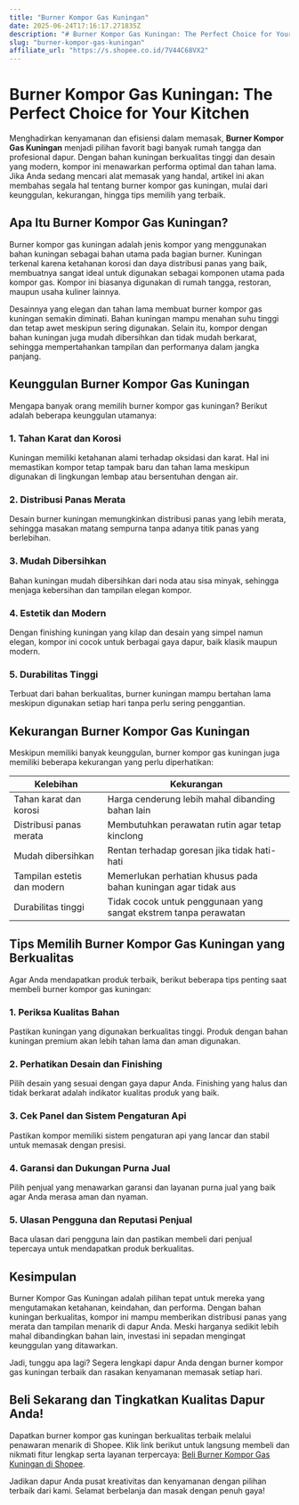 ```yaml
---
title: "Burner Kompor Gas Kuningan"
date: 2025-06-24T17:16:17.271835Z
description: "# Burner Kompor Gas Kuningan: The Perfect Choice for Your Kitchen  ..."
slug: "burner-kompor-gas-kuningan"
affiliate_url: "https://s.shopee.co.id/7V44C68VX2"
---
```

# Burner Kompor Gas Kuningan: The Perfect Choice for Your Kitchen  

Menghadirkan kenyamanan dan efisiensi dalam memasak, **Burner Kompor Gas Kuningan** menjadi pilihan favorit bagi banyak rumah tangga dan profesional dapur. Dengan bahan kuningan berkualitas tinggi dan desain yang modern, kompor ini menawarkan performa optimal dan tahan lama. Jika Anda sedang mencari alat memasak yang handal, artikel ini akan membahas segala hal tentang burner kompor gas kuningan, mulai dari keunggulan, kekurangan, hingga tips memilih yang terbaik.  

## Apa Itu Burner Kompor Gas Kuningan?  

Burner kompor gas kuningan adalah jenis kompor yang menggunakan bahan kuningan sebagai bahan utama pada bagian burner. Kuningan terkenal karena ketahanan korosi dan daya distribusi panas yang baik, membuatnya sangat ideal untuk digunakan sebagai komponen utama pada kompor gas. Kompor ini biasanya digunakan di rumah tangga, restoran, maupun usaha kuliner lainnya.  

Desainnya yang elegan dan tahan lama membuat burner kompor gas kuningan semakin diminati. Bahan kuningan mampu menahan suhu tinggi dan tetap awet meskipun sering digunakan. Selain itu, kompor dengan bahan kuningan juga mudah dibersihkan dan tidak mudah berkarat, sehingga mempertahankan tampilan dan performanya dalam jangka panjang.  

## Keunggulan Burner Kompor Gas Kuningan  

Mengapa banyak orang memilih burner kompor gas kuningan? Berikut adalah beberapa keunggulan utamanya:  

### 1. Tahan Karat dan Korosi  
Kuningan memiliki ketahanan alami terhadap oksidasi dan karat. Hal ini memastikan kompor tetap tampak baru dan tahan lama meskipun digunakan di lingkungan lembap atau bersentuhan dengan air.  

### 2. Distribusi Panas Merata  
Desain burner kuningan memungkinkan distribusi panas yang lebih merata, sehingga masakan matang sempurna tanpa adanya titik panas yang berlebihan.  

### 3. Mudah Dibersihkan  
Bahan kuningan mudah dibersihkan dari noda atau sisa minyak, sehingga menjaga kebersihan dan tampilan elegan kompor.  

### 4. Estetik dan Modern  
Dengan finishing kuningan yang kilap dan desain yang simpel namun elegan, kompor ini cocok untuk berbagai gaya dapur, baik klasik maupun modern.  

### 5. Durabilitas Tinggi  
Terbuat dari bahan berkualitas, burner kuningan mampu bertahan lama meskipun digunakan setiap hari tanpa perlu sering penggantian.  

## Kekurangan Burner Kompor Gas Kuningan  

Meskipun memiliki banyak keunggulan, burner kompor gas kuningan juga memiliki beberapa kekurangan yang perlu diperhatikan:  

| Kelebihan | Kekurangan |  
| --- | --- |  
| Tahan karat dan korosi | Harga cenderung lebih mahal dibanding bahan lain |  
| Distribusi panas merata | Membutuhkan perawatan rutin agar tetap kinclong |  
| Mudah dibersihkan | Rentan terhadap goresan jika tidak hati-hati |  
| Tampilan estetis dan modern | Memerlukan perhatian khusus pada bahan kuningan agar tidak aus |  
| Durabilitas tinggi | Tidak cocok untuk penggunaan yang sangat ekstrem tanpa perawatan |  


## Tips Memilih Burner Kompor Gas Kuningan yang Berkualitas  

Agar Anda mendapatkan produk terbaik, berikut beberapa tips penting saat membeli burner kompor gas kuningan:  

### 1. Periksa Kualitas Bahan  
Pastikan kuningan yang digunakan berkualitas tinggi. Produk dengan bahan kuningan premium akan lebih tahan lama dan aman digunakan.  

### 2. Perhatikan Desain dan Finishing  
Pilih desain yang sesuai dengan gaya dapur Anda. Finishing yang halus dan tidak berkarat adalah indikator kualitas produk yang baik.  

### 3. Cek Panel dan Sistem Pengaturan Api  
Pastikan kompor memiliki sistem pengaturan api yang lancar dan stabil untuk memasak dengan presisi.  

### 4. Garansi dan Dukungan Purna Jual  
Pilih penjual yang menawarkan garansi dan layanan purna jual yang baik agar Anda merasa aman dan nyaman.  

### 5. Ulasan Pengguna dan Reputasi Penjual  
Baca ulasan dari pengguna lain dan pastikan membeli dari penjual tepercaya untuk mendapatkan produk berkualitas.  

## Kesimpulan  

Burner Kompor Gas Kuningan adalah pilihan tepat untuk mereka yang mengutamakan ketahanan, keindahan, dan performa. Dengan bahan kuningan berkualitas, kompor ini mampu memberikan distribusi panas yang merata dan tampilan menarik di dapur Anda. Meski harganya sedikit lebih mahal dibandingkan bahan lain, investasi ini sepadan mengingat keunggulan yang ditawarkan.  

Jadi, tunggu apa lagi? Segera lengkapi dapur Anda dengan burner kompor gas kuningan terbaik dan rasakan kenyamanan memasak setiap hari.  

## Beli Sekarang dan Tingkatkan Kualitas Dapur Anda!  

Dapatkan burner kompor gas kuningan berkualitas terbaik melalui penawaran menarik di Shopee. Klik link berikut untuk langsung membeli dan nikmati fitur lengkap serta layanan terpercaya: [Beli Burner Kompor Gas Kuningan di Shopee](https://s.shopee.co.id/7V44C68VX2).  

Jadikan dapur Anda pusat kreativitas dan kenyamanan dengan pilihan terbaik dari kami. Selamat berbelanja dan masak dengan penuh gaya!